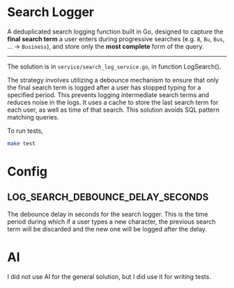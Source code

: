 # Search Logger
A deduplicated search logging function built in Go, designed to capture the **final search term** a user enters during progressive searches (e.g. `B`, `Bu`, `Bus`, … → `Business`), and store only the **most complete** form of the query.

---

The solution is in `service/search_log_service.go`, in function LogSearch().

The strategy involves utilizing a debounce mechanism to ensure that only the final search term is logged after a user has stopped typing for a specified period. This prevents logging intermediate search terms and reduces noise in the logs.
It uses a cache to store the last search term for each user, as well as time of that search. This solution avoids SQL pattern matching queries.

To run tests,
```bash
make test
```

# Config
## LOG_SEARCH_DEBOUNCE_DELAY_SECONDS
The debounce delay in seconds for the search logger. This is the time period during which if a user types a new character, the previous search term will be discarded and the new one will be logged after the delay.

# AI
I did not use AI for the general solution, but I did use it for writing tests.
